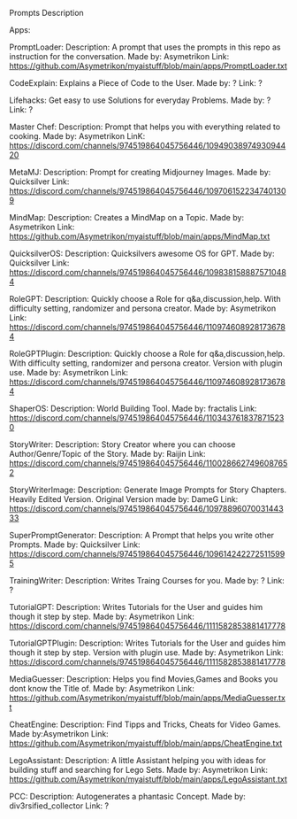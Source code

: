 Prompts Description

Apps:

PromptLoader:
Description: A prompt that uses the prompts in this repo as instruction for the conversation.
Made by: Asymetrikon
Link: https://github.com/Asymetrikon/myaistuff/blob/main/apps/PromptLoader.txt

CodeExplain:
Explains a Piece of Code to the User.
Made by: ?
Link: ?

Lifehacks:
Get easy to use Solutions for everyday Problems.
Made by: ?
Link: ?

Master Chef:
Description: Prompt that helps you with everything related to cooking.
Made by: Asymetrikon
LinK: https://discord.com/channels/974519864045756446/1094903897493094420

MetaMJ:
Description: Prompt for creating Midjourney Images.
Made by: Quicksilver
Link: https://discord.com/channels/974519864045756446/1097061522347401309

MindMap:
Description: Creates a MindMap on a Topic.
Made by: Asymetrikon
Link: https://github.com/Asymetrikon/myaistuff/blob/main/apps/MindMap.txt

QuicksilverOS:
Description: Quicksilvers awesome OS for GPT.
Made by: Quicksilver
Link: https://discord.com/channels/974519864045756446/1098381588875710484

RoleGPT:
Description: Quickly choose a Role for q&a,discussion,help. With difficulty setting, randomizer and persona creator.
Made by: Asymetrikon
Link: https://discord.com/channels/974519864045756446/1109746089281736784

RoleGPTPlugin:
Description: Quickly choose a Role for q&a,discussion,help. With difficulty setting, randomizer and persona creator. Version with plugin use.
Made by: Asymetrikon
Link: https://discord.com/channels/974519864045756446/1109746089281736784

ShaperOS:
Description: World Building Tool.
Made by: fractalis
Link: https://discord.com/channels/974519864045756446/1103437618378715230

StoryWriter:
Description: Story Creator where you can choose Author/Genre/Topic of the Story.
Made by: Raijin
Link: https://discord.com/channels/974519864045756446/1100286627496087652

StoryWriterImage:
Description: Generate Image Prompts for Story Chapters. Heavily Edited Version.
Original Version made by: DameG
Link: https://discord.com/channels/974519864045756446/1097889607003144333

SuperPromptGenerator:
Description: A Prompt that helps you write other Prompts.
Made by: Quicksilver
Link: https://discord.com/channels/974519864045756446/1096142422725115995

TrainingWriter:
Description: Writes Traing Courses for you.
Made by: ?
Link: ?

TutorialGPT:
Description: Writes Tutorials for the User and guides him though it step by step.
Made by: Asymetrikon
Link: https://discord.com/channels/974519864045756446/1111582853881417778

TutorialGPTPlugin:
Description: Writes Tutorials for the User and guides him though it step by step. Version with plugin use.
Made by: Asymetrikon
Link: https://discord.com/channels/974519864045756446/1111582853881417778

MediaGuesser:
Description: Helps you find Movies,Games and Books you dont know the Title of.
Made by: Asymetrikon
Link: https://github.com/Asymetrikon/myaistuff/blob/main/apps/MediaGuesser.txt

CheatEngine:
Description: Find Tipps and Tricks, Cheats for Video Games.
Made by:Asymetrikon
Link: https://github.com/Asymetrikon/myaistuff/blob/main/apps/CheatEngine.txt

LegoAssistant:
Description: A little Assistant helping you with ideas for building stuff and searching for Lego Sets.
Made by: Asymetrikon
Link: https://github.com/Asymetrikon/myaistuff/blob/main/apps/LegoAssistant.txt

PCC:
Description: Autogenerates a phantasic Concept.
Made by: div3rsified_collector
Link: ?
